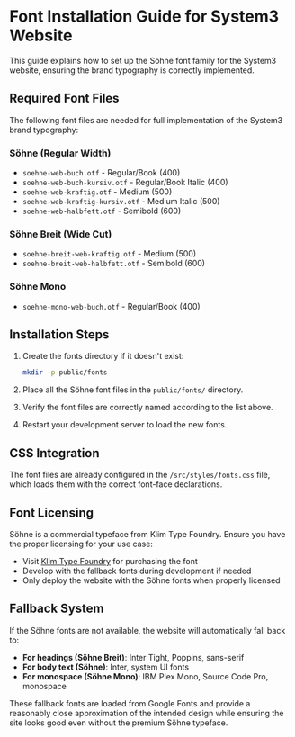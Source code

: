 # Font Installation Guide for System3 Website

This guide explains how to set up the Söhne font family for the System3 website, ensuring the brand typography is correctly implemented.

## Required Font Files

The following font files are needed for full implementation of the System3 brand typography:

### Söhne (Regular Width)
- `soehne-web-buch.otf` - Regular/Book (400)
- `soehne-web-buch-kursiv.otf` - Regular/Book Italic (400)
- `soehne-web-kraftig.otf` - Medium (500)
- `soehne-web-kraftig-kursiv.otf` - Medium Italic (500)
- `soehne-web-halbfett.otf` - Semibold (600)

### Söhne Breit (Wide Cut)
- `soehne-breit-web-kraftig.otf` - Medium (500)
- `soehne-breit-web-halbfett.otf` - Semibold (600)

### Söhne Mono
- `soehne-mono-web-buch.otf` - Regular/Book (400)

## Installation Steps

1. Create the fonts directory if it doesn't exist:
   ```bash
   mkdir -p public/fonts
   ```

2. Place all the Söhne font files in the `public/fonts/` directory.

3. Verify the font files are correctly named according to the list above.

4. Restart your development server to load the new fonts.

## CSS Integration

The font files are already configured in the `/src/styles/fonts.css` file, which loads them with the correct font-face declarations.

## Font Licensing

Söhne is a commercial typeface from Klim Type Foundry. Ensure you have the proper licensing for your use case:

- Visit [Klim Type Foundry](https://klim.co.nz/retail-fonts/soehne/) for purchasing the font
- Develop with the fallback fonts during development if needed
- Only deploy the website with the Söhne fonts when properly licensed

## Fallback System

If the Söhne fonts are not available, the website will automatically fall back to:

- **For headings (Söhne Breit)**: Inter Tight, Poppins, sans-serif
- **For body text (Söhne)**: Inter, system UI fonts
- **For monospace (Söhne Mono)**: IBM Plex Mono, Source Code Pro, monospace

These fallback fonts are loaded from Google Fonts and provide a reasonably close approximation of the intended design while ensuring the site looks good even without the premium Söhne typeface.